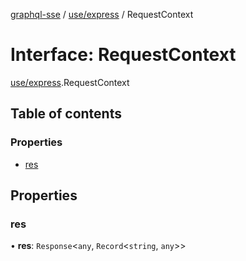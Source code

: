 [graphql-sse](../README.md) / [use/express](../modules/use_express.md) / RequestContext

# Interface: RequestContext

[use/express](../modules/use_express.md).RequestContext

## Table of contents

### Properties

- [res](use_express.RequestContext.md#res)

## Properties

### res

• **res**: `Response`<`any`, `Record`<`string`, `any`\>\>
